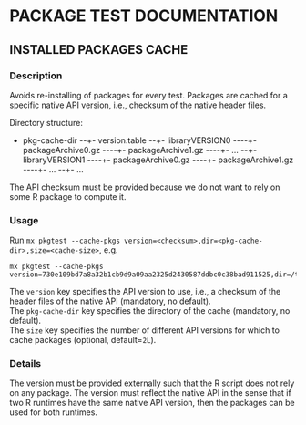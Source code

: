# PACKAGE TEST DOCUMENTATION

## INSTALLED PACKAGES CACHE

### Description

Avoids re-installing of packages for every test. Packages are cached for a specific native API version, i.e., checksum of the native header files.

Directory structure:
- pkg-cache-dir
--+- version.table
--+- libraryVERSION0
----+- packageArchive0.gz
----+- packageArchive1.gz
----+- ...
--+- libraryVERSION1
----+- packageArchive0.gz
----+- packageArchive1.gz
----+- ...
--+- ...

The API checksum must be provided because we do not want to rely on some R package to compute it.

### Usage

Run `mx pkgtest --cache-pkgs version=<checksum>,dir=<pkg-cache-dir>,size=<cache-size>`, e.g.
```
mx pkgtest --cache-pkgs version=730e109bd7a8a32b1cb9d9a09aa2325d2430587ddbc0c38bad911525,dir=/tmp/cache_dir
```

The `version` key specifies the API version to use, i.e., a checksum of the header files of the native API (mandatory, no default).  
The `pkg-cache-dir` key specifies the directory of the cache (mandatory, no default).  
The `size` key specifies the number of different API versions for which to cache packages (optional, default=`2L`).  

### Details

The version must be provided externally such that the R script does not rely on any package.
The version must reflect the native API in the sense that if two R runtimes have the same native API version, then the packages can be used for both runtimes.

